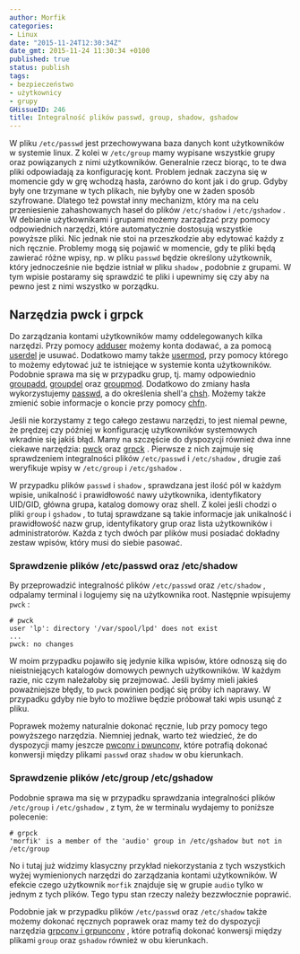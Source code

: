 ```yaml
---
author: Morfik
categories:
- Linux
date: "2015-11-24T12:30:34Z"
date_gmt: 2015-11-24 11:30:34 +0100
published: true
status: publish
tags:
- bezpieczeństwo
- użytkownicy
- grupy
GHissueID: 246
title: Integralność plików passwd, group, shadow, gshadow
---
```


W pliku `/etc/passwd` jest przechowywana baza danych kont użytkowników w systemie linux. Z kolei w
`/etc/group` mamy wypisane wszystkie grupy oraz powiązanych z nimi użytkowników. Generalnie rzecz
biorąc, to te dwa pliki odpowiadają za konfigurację kont. Problem jednak zaczyna się w momencie gdy
w grę wchodzą hasła, zarówno do kont jak i do grup. Gdyby były one trzymane w tych plikach, nie
byłyby one w żaden sposób szyfrowane. Dlatego też powstał inny mechanizm, który ma na celu
przeniesienie zahashowanych haseł do plików `/etc/shadow` i `/etc/gshadow` . W debianie
użytkownikami i grupami możemy zarządzać przy pomocy odpowiednich narzędzi, które automatycznie
dostosują wszystkie powyższe pliki. Nic jednak nie stoi na przeszkodzie aby edytować każdy z nich
ręcznie. Problemy mogą się pojawić w momencie, gdy te pliki będą zawierać różne wpisy, np. w pliku
`passwd` będzie określony użytkownik, który jednocześnie nie będzie istniał w pliku `shadow` ,
podobnie z grupami. W tym wpisie postaramy się sprawdzić te pliki i upewnimy się czy aby na pewno
jest z nimi wszystko w porządku.

<!--more-->
## Narzędzia pwck i grpck

Do zarządzania kontami użytkowników mamy oddelegowanych kilka narzędzi. Przy pomocy
[adduser](http://manpages.ubuntu.com/manpages/wily/en/man8/adduser.8.html) możemy konta dodawać, a
za pomocą [userdel](http://manpages.ubuntu.com/manpages/wily/en/man8/userdel.8.html) je usuwać.
Dodatkowo mamy także [usermod](http://manpages.ubuntu.com/manpages/wily/en/man8/usermod.8.html),
przy pomocy którego to możemy edytować już te istniejące w systemie konta użytkowników. Podobnie
sprawa ma się w przypadku grup, tj. mamy odpowiednio
[groupadd](http://manpages.ubuntu.com/manpages/wily/en/man8/groupadd.8.html),
[groupdel](http://manpages.ubuntu.com/manpages/wily/en/man8/groupdel.8.html) oraz
[groupmod](http://manpages.ubuntu.com/manpages/wily/en/man8/groupmod.8.html). Dodatkowo do zmiany
hasła wykorzystujemy [passwd](http://manpages.ubuntu.com/manpages/wily/en/man1/passwd.1.html), a do
określenia shell'a [chsh](http://manpages.ubuntu.com/manpages/wily/en/man1/chsh.1.html). Możemy
także zmienić sobie informacje o koncie przy pomocy
[chfn](http://manpages.ubuntu.com/manpages/wily/en/man1/chfn.1.html).

Jeśli nie korzystamy z tego całego zestawu narzędzi, to jest niemal pewne, że prędzej czy później w
konfigurację użytkowników systemowych wkradnie się jakiś błąd. Mamy na szczęście do dyspozycji
również dwa inne ciekawe narzędzia:
[pwck](http://manpages.ubuntu.com/manpages/wily/en/man8/pwck.8.html) oraz
[grpck](http://manpages.ubuntu.com/manpages/wily/en/man8/grpck.8.html) . Pierwsze z nich zajmuje się
sprawdzeniem integralności plików `/etc/passwd` i `/etc/shadow` , drugie zaś weryfikuje wpisy w
`/etc/group` i `/etc/gshadow` .

W przypadku plików `passwd` i `shadow` , sprawdzana jest ilość pól w każdym wpisie, unikalność i
prawidłowość nawy użytkownika, identyfikatory UID/GID, główna grupa, katalog domowy oraz shell. Z
kolei jeśli chodzi o pliki `group` i `gshadow` , to tutaj sprawdzane są takie informacje jak
unikalność i prawidłowość nazw grup, identyfikatory grup oraz lista użytkowników i administratorów.
Każda z tych dwóch par plików musi posiadać dokładny zestaw wpisów, który musi do siebie pasować.

### Sprawdzenie plików /etc/passwd oraz /etc/shadow

By przeprowadzić integralność plików `/etc/passwd` oraz `/etc/shadow` , odpalamy terminal i logujemy
się na użytkownika root. Następnie wpisujemy `pwck` :

    # pwck
    user 'lp': directory '/var/spool/lpd' does not exist
    ...
    pwck: no changes

W moim przypadku pojawiło się jedynie kilka wpisów, które odnoszą się do nieistniejących katalogów
domowych pewnych użytkowników. W każdym razie, nic czym należałoby się przejmować. Jeśli byśmy mieli
jakieś poważniejsze błędy, to `pwck` powinien podjąć się próby ich naprawy. W przypadku gdyby nie
było to możliwe będzie próbował taki wpis usunąć z pliku.

Poprawek możemy naturalnie dokonać ręcznie, lub przy pomocy tego powyższego narzędzia. Niemniej
jednak, warto też wiedzieć, że do dyspozycji mamy jeszcze [pwconv i
pwunconv](http://manpages.ubuntu.com/manpages/wily/en/man8/pwconv.8.html), które potrafią dokonać
konwersji między plikami `passwd` oraz `shadow` w obu kierunkach.

### Sprawdzenie plików /etc/group /etc/gshadow

Podobnie sprawa ma się w przypadku sprawdzania integralności plików `/etc/group` i `/etc/gshadow` ,
z tym, że w terminalu wydajemy to poniższe polecenie:

    # grpck
    'morfik' is a member of the 'audio' group in /etc/gshadow but not in /etc/group

No i tutaj już widzimy klasyczny przykład niekorzystania z tych wszystkich wyżej wymienionych
narzędzi do zarządzania kontami użytkowników. W efekcie czego użytkownik `morfik` znajduje się w
grupie `audio` tylko w jednym z tych plików. Tego typu stan rzeczy należy bezzwłocznie poprawić.

Podobnie jak w przypadku plików `/etc/passwd` oraz `/etc/shadow` także możemy dokonać ręcznych
poprawek oraz mamy też do dyspozycji narzędzia [grpconv i
grpunconv](http://manpages.ubuntu.com/manpages/wily/en/man8/pwconv.8.html) , które potrafią dokonać
konwersji między plikami `group` oraz `gshadow` również w obu kierunkach.
